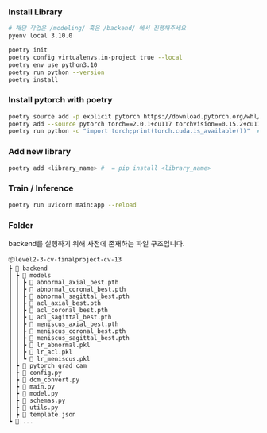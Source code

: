 ### Install Library

```bash
# 해당 작업은 /modeling/ 혹은 /backend/ 에서 진행해주세요
pyenv local 3.10.0

poetry init
poetry config virtualenvs.in-project true --local
poetry env use python3.10
poetry run python --version
poetry install
```

### Install pytorch with poetry

```bash
poetry source add -p explicit pytorch https://download.pytorch.org/whl/cu117
poetry add --source pytorch torch==2.0.1+cu117 torchvision==0.15.2+cu117
poetry run python -c "import torch;print(torch.cuda.is_available())"  ## check pytorch installed
```

### Add new library

```bash
poetry add <library_name> #  = pip install <library_name>
```

### Train / Inference

```bash
poetry run uvicorn main:app --reload
```

### Folder
backend를 실행하기 위해 사전에 존재하는 파일 구조입니다.
```
📦level2-3-cv-finalproject-cv-13
┣ 📂 backend
┃ ┣ 📂 models
┃ ┃ ┣ 📜 abnormal_axial_best.pth
┃ ┃ ┣ 📜 abnormal_coronal_best.pth
┃ ┃ ┣ 📜 abnormal_sagittal_best.pth
┃ ┃ ┣ 📜 acl_axial_best.pth
┃ ┃ ┣ 📜 acl_coronal_best.pth
┃ ┃ ┣ 📜 acl_sagittal_best.pth
┃ ┃ ┣ 📜 meniscus_axial_best.pth
┃ ┃ ┣ 📜 meniscus_coronal_best.pth
┃ ┃ ┣ 📜 meniscus_sagittal_best.pth
┃ ┃ ┣ 📜 lr_abnormal.pkl
┃ ┃ ┣ 📜 lr_acl.pkl
┃ ┃ ┗ 📜 lr_meniscus.pkl
┃ ┣ 📂 pytorch_grad_cam 
┃ ┣ 📜 config.py
┃ ┣ 📜 dcm_convert.py
┃ ┣ 📜 main.py
┃ ┣ 📜 model.py
┃ ┣ 📜 schemas.py
┃ ┣ 📜 utils.py
┃ ┣ 📜 template.json
┗ 📂 ...
```